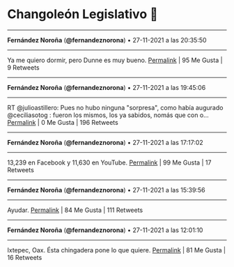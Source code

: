 # Changoleón Legislativo 🙈
*****
**Fernández Noroña** (**@fernandeznorona**) • 27-11-2021 a las 20:35:50
*****
Ya me quiero dormir, pero Dunne es muy bueno.
[Permalink](https://twitter.com/fernandeznorona/status/1464815272649449475) | 95 Me Gusta | 9 Retweets
*****
**Fernández Noroña** (**@fernandeznorona**) • 27-11-2021 a las 19:45:06
*****
RT @julioastillero: Pues no hubo ninguna "sorpresa", como había augurado @ceciliasotog : fueron los mismos, los ya sabidos, nomás que con o…
[Permalink](https://twitter.com/fernandeznorona/status/1464802503359221762) | 0 Me Gusta | 196 Retweets
*****
**Fernández Noroña** (**@fernandeznorona**) • 27-11-2021 a las 17:17:02
*****
13,239 en Facebook y 11,630 en YouTube.
[Permalink](https://twitter.com/fernandeznorona/status/1464765242030886915) | 99 Me Gusta | 17 Retweets
*****
**Fernández Noroña** (**@fernandeznorona**) • 27-11-2021 a las 15:39:56
*****
Ayudar.
[Permalink](https://twitter.com/fernandeznorona/status/1464740806384885760) | 84 Me Gusta | 111 Retweets
*****
**Fernández Noroña** (**@fernandeznorona**) • 27-11-2021 a las 12:01:10
*****
Ixtepec, Oax. Ésta chingadera pone lo que quiere.
[Permalink](https://twitter.com/fernandeznorona/status/1464685752625864711) | 81 Me Gusta | 16 Retweets